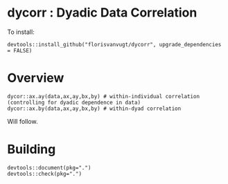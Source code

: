 # dycorr : Dyadic Data Correlation

To install:

```{r}
devtools::install_github("florisvanvugt/dycorr", upgrade_dependencies = FALSE)
``` 


# Overview

```{r}
dycor::ax.ay(data,ax,ay,bx,by) # within-individual correlation (controlling for dyadic dependence in data)
dycor::ax.by(data,ax,ay,bx,by) # within-dyad correlation
```

Will follow.



# Building

```{r}
devtools::document(pkg=".")
devtools::check(pkg=".")
```
